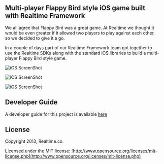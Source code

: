 ## Multi-player Flappy Bird style iOS game built with Realtime Framework
We all agree that Flappy Bird was a great game. At Realtime we thought it would be even greater if it allowed two players to play against each other, so we decided to give it a go.

In a couple of days part of our Realtime Framework team got together to use the Realtime SDKs along with the standard iOS libraries to build a multi-player Flappy Bird style game. 


![iOS ScreenShot](http://framework.realtime.co/blog/img/flyingbrands/image2.png) 

![iOS ScreenShot](http://framework.realtime.co/blog/img/flyingbrands/image3.png) 

![iOS ScreenShot](http://framework.realtime.co/blog/img/flyingbrands/image4.png) 


## Developer Guide
A developer guide for this project is available [here](http://framework.realtime.co/blog/building-a-multiplayer-flappybird-game.html)

## License
Copyright 2013, Realtime.co.

Licensed under the MIT license: [http://www.opensource.org/licenses/mit-license.php](http://www.opensource.org/licenses/mit-license.php)